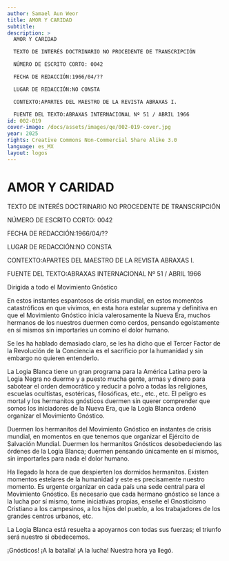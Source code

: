 ```yaml
---
author: Samael Aun Weor
title: AMOR Y CARIDAD
subtitle:
description: >
  AMOR Y CARIDAD

  TEXTO DE INTERÉS DOCTRINARIO NO PROCEDENTE DE TRANSCRIPCIÓN

  NÚMERO DE ESCRITO CORTO: 0042

  FECHA DE REDACCIÓN:1966/04/??

  LUGAR DE REDACCIÓN:NO CONSTA

  CONTEXTO:APARTES DEL MAESTRO DE LA REVISTA ABRAXAS I.

  FUENTE DEL TEXTO:ABRAXAS INTERNACIONAL Nº 51 / ABRIL 1966
id: 002-019
cover-image: /docs/assets/images/qe/002-019-cover.jpg
year: 2025
rights: Creative Commons Non-Commercial Share Alike 3.0
language: es_MX
layout: logos
---
```

# AMOR Y CARIDAD

TEXTO DE INTERÉS DOCTRINARIO NO PROCEDENTE DE TRANSCRIPCIÓN

NÚMERO DE ESCRITO CORTO: 0042

FECHA DE REDACCIÓN:1966/04/??

LUGAR DE REDACCIÓN:NO CONSTA

CONTEXTO:APARTES DEL MAESTRO DE LA REVISTA ABRAXAS I.

FUENTE DEL TEXTO:ABRAXAS INTERNACIONAL Nº 51 / ABRIL 1966

Dirigida a todo el Movimiento Gnóstico

En estos instantes espantosos de crisis mundial, en estos momentos catastróficos en que vivimos, en esta hora estelar suprema y definitiva en que el Movimiento Gnóstico inicia valerosamente la Nueva Era, muchos hermanos de los nuestros duermen como cerdos, pensando egoístamente en sí mismos sin importarles un comino el dolor humano.

Se les ha hablado demasiado claro, se les ha dicho que el Tercer Factor de la Revolución de la Conciencia es el sacrificio por la humanidad y sin embargo no quieren entenderlo.

La Logia Blanca tiene un gran programa para la América Latina pero la Logia Negra no duerme y a puesto mucha gente, armas y dinero para sabotear el orden democrático y reducir a polvo a todas las religiones, escuelas ocultistas, esotéricas, filosóficas, etc., etc., etc. El peligro es mortal y los hermanitos gnósticos duermen sin querer comprender que somos los iniciadores de la Nueva Era, que la Logia Blanca ordenó organizar el Movimiento Gnóstico.

Duermen los hermanitos del Movimiento Gnóstico en instantes de crisis mundial, en momentos en que tenemos que organizar el Ejército de Salvación Mundial. Duermen los hermanitos Gnósticos desobedeciendo las órdenes de la Logia Blanca; duermen pensando únicamente en sí mismos, sin importarles para nada el dolor humano.

Ha llegado la hora de que despierten los dormidos hermanitos. Existen momentos estelares de la humanidad y este es precisamente nuestro momento. Es urgente organizar en cada país una sede central para el Movimiento Gnóstico. Es necesario que cada hermano gnóstico se lance a la lucha por sí mismo, tome iniciativas propias, enseñe el Gnosticismo Cristiano a los campesinos, a los hijos del pueblo, a los trabajadores de los grandes centros urbanos, etc.

La Logia Blanca está resuelta a apoyarnos con todas sus fuerzas; el triunfo será nuestro si obedecemos.

¡Gnósticos! ¡A la batalla! ¡A la lucha! Nuestra hora ya llegó.

